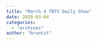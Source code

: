 ```yaml
---
title: "March 4 TBTV Daily Show"
date: 2020-03-04
categories: 
  - "archives"
author: "brantzt"
---
```




